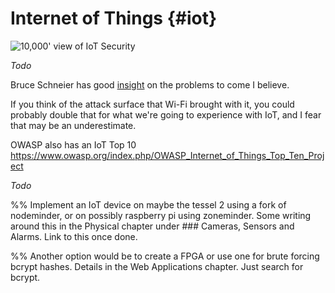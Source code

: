 # Internet of Things {#iot}

![10,000' view of IoT Security](images/10000IoT.gif)

_Todo_

Bruce Schneier has good [insight](http://www.networkworld.com/article/2909212/security0/schneier-on-really-bad-iot-security-it-s-going-to-come-crashing-down.html) on the problems to come I believe.

If you think of the attack surface that Wi-Fi brought with it, you could probably double that for what we're going to experience with IoT, and I fear that may be an underestimate.

OWASP also has an IoT Top 10 https://www.owasp.org/index.php/OWASP_Internet_of_Things_Top_Ten_Project

_Todo_

%% Implement an IoT device on maybe the tessel 2 using a fork of nodeminder, or on possibly raspberry pi using zoneminder. Some writing around this in the Physical chapter under ### Cameras, Sensors and Alarms. Link to this once done.

%% Another option would be to create a FPGA or use one for brute forcing bcrypt hashes. Details in the Web Applications chapter. Just search for bcrypt.